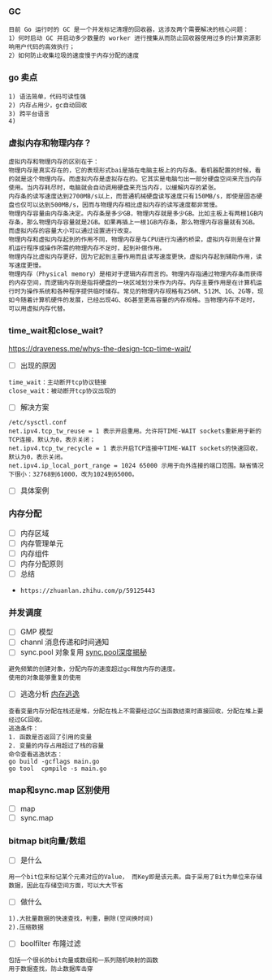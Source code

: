 ### GC
```
目前 Go 运行时的 GC 是一个并发标记清理的回收器，这涉及两个需要解决的核心问题：
1）何时启动 GC 并启动多少数量的 worker 进行搜集从而防止回收器使用过多的计算资源影响用户代码的高效执行；
2）如何防止收集垃圾的速度慢于内存分配的速度
```
### go 卖点
```
1) 语法简单，代码可读性强
2) 内存占用少，gc自动回收
3) 跨平台语言
4) 
```
### 虚拟内存和物理内存？
```
虚拟内存和物理内存的区别在于：
物理内存是真实存在的，它的表现形式bai是插在电脑主板上的内存条。看机器配置的时候，看的就是这个物理内存。而虚拟内存是虚拟存在的。它其实是电脑匀出一部分硬盘空间来充当内存使用。当内存耗尽时，电脑就会自动调用硬盘来充当内存，以缓解内存的紧张。
内存条的读写速度达到2700MB/s以上，而普通机械硬盘读写速度只有150MB/s，即使是固态硬盘也仅可以达到500MB/s，因而与物理内存相比虚拟内存的读写速度都非常慢。
物理内存容量由内存条决定。内存条是多少GB，物理内存就是多少GB。比如主板上有两根1GB内存条，那么物理内存容量就是2GB。如果再插上一根1GB内存条，那么物理内存容量就有3GB。而虚拟内存的容量大小可以通过设置进行改变。
物理内存和虚拟内存起到的作用不同，物理内存是与CPU进行沟通的桥梁，虚拟内存则是在计算机运行程序或操作所需的物理内存不足时，起到补偿作用。
物理内存比虚拟内存更好，因为它起到主要作用而且读写速度更快，虚拟内存起到辅助作用，读写速度更慢。
物理内存（Physical memory）是相对于逻辑内存而言的。物理内存指通过物理内存条而获得的内存空间，而逻辑内存则是指将硬盘的一块区域划分来作为内存。内存主要作用是在计算机运行时为操作系统和各种程序提供临时储存。常见的物理内存规格有256M、512M、1G、2G等，现如今随着计算机硬件的发展，已经出现4G、8G甚至更高容量的内存规格。当物理内存不足时，可以用虚拟内存代替。
```
### time_wait和close_wait?
https://draveness.me/whys-the-design-tcp-time-wait/
- [ ] 出现的原因
```
time_wait：主动断开tcp协议链接
close_wait：被动断开tcp协议出现的
```
- [ ] 解决方案
```
/etc/sysctl.conf
net.ipv4.tcp_tw_reuse = 1 表示开启重用。允许将TIME-WAIT sockets重新用于新的TCP连接，默认为0，表示关闭；
net.ipv4.tcp_tw_recycle = 1 表示开启TCP连接中TIME-WAIT sockets的快速回收，默认为0，表示关闭。
net.ipv4.ip_local_port_range = 1024 65000 示用于向外连接的端口范围。缺省情况下很小：32768到61000，改为1024到65000。
```
- [ ] 具体案例
### 内存分配
- [ ] 内存区域
- [ ] 内存管理单元
- [ ] 内存组件
- [ ] 内存分配原则
- [ ] 总结
- `https://zhuanlan.zhihu.com/p/59125443`
### 并发调度
- [ ] GMP 模型
- [ ] channl 消息传递和时间通知
- [ ] sync.pool 对象复用
  [sync.pool深度揭秘](https://www.cnblogs.com/qcrao-2018/p/12736031.html)
```
避免频繁的创建对象，分配内存的速度超过gc释放内存的速度。
使用的对象能够重复的使用
```
- [ ] 逃逸分析
  [内存逃逸](https://www.cnblogs.com/shijingxiang/articles/12200355.html)
```
查看变量内存分配在栈还是堆，分配在栈上不需要经过GC当函数结束时直接回收，分配在堆上要经过GC回收。
逃逸条件：
1. 函数是否返回了引用的变量
2. 变量的内存占用超过了栈的容量
命令查看逃逸状态：
go build -gcflags main.go
go tool  cpmpile -s main.go
```
### map和sync.map 区别使用
- [ ] map
- [ ]  sync.map
### bitmap bit向量/数组
-  [ ] 是什么
```
用一个bit位来标记某个元素对应的Value， 而Key即是该元素。由于采用了Bit为单位来存储数据，因此在存储空间方面，可以大大节省
```
-  [ ] 做什么
```
1).大批量数据的快速查找，判重，删除(空间换时间)
2).压缩数据
```
-  [ ] boolfilter 布隆过滤
```
包括一个很长的bit向量或数组和一系列随机映射的函数
用于数据查找，防止数据库击穿
```
